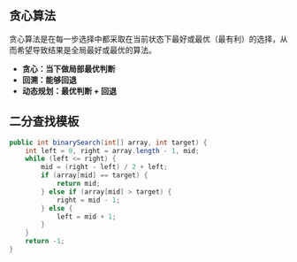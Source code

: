 ## 贪心算法

贪心算法是在每一步选择中都采取在当前状态下最好或最优（最有利）的选择，从而希望导致结果是全局最好或最优的算法。

* **贪心：当下做局部最优判断**
* **回溯：能够回退**
* **动态规划：最优判断 + 回退**

## 二分查找模板

```java
public int binarySearch(int[] array, int target) {
    int left = 0, right = array.length - 1, mid;
    while (left <= right) {
        mid = (right - left) / 2 + left;
        if (array[mid] == target) {
            return mid;
        } else if (array[mid] > target) {
            right = mid - 1;
        } else {
            left = mid + 1;
        }
    }
    return -1;
}
```
